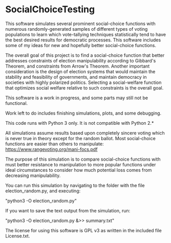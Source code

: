 # SocialChoiceTesting
  This software simulates several prominent social-choice functions with numerous randomly-generated samples of different types of voting populations to learn which vote-tallying techniques statistically tend to have the best desired results for democratic processes. This software includes some of my ideas for new and hopefully better social-choice functions.

  The overall goal of this project is to find a social-choice function that better addresses constraints of election manipulability according to Gibbard's Theorem, and constraints from Arrow's Theorem. Another important consideration is the design of election systems that would maintain the stability and feasibility of governments, and maintain democracy in societies with highly polarized politics. Selecting a social-welfare function that optimizes social welfare relative to such constraints is the overall goal.

  This software is a work in progress, and some parts may still not be functional.

  Work left to do includes finishing simulations, plots, and some debugging.

  This code runs with Python 3 only.  It is not compatible with Python 2.\*

  All simulations assume results based upon completely sincere voting which is never true in theory except for the random ballot. Most social-choice functions are easier than others to manipulate: https://www.rangevoting.org/mani-focs.pdf

  The purpose of this simulation is to compare social-choice functions with must better resistance to manipulation to more popular functions under ideal circumstances to consider how much potential loss comes from decreasing manipulability.

  You can run this simulation by navigating to the folder with the file election_random.py, and executing:

  "python3 -O election_random.py"

  If you want to save the text output from the simulation, run:

  "python3 -O election_random.py &>> summary.txt"

The license for using this software is GPL v3 as written in the included file License.txt.

